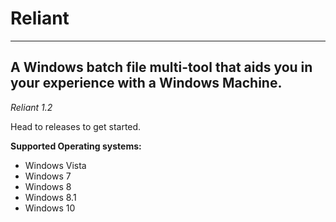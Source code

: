 # Reliant

----------------------------------------------------------------------------------------
A Windows batch file multi-tool that aids you in your experience with a Windows Machine.
----------------------------------------------------------------------------------------

*Reliant 1.2*

Head to releases to get started.

**Supported Operating systems:**

- Windows Vista
- Windows 7
- Windows 8
- Windows 8.1
- Windows 10

